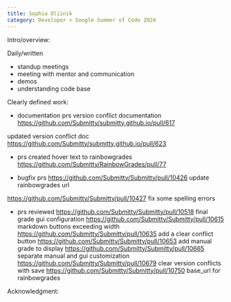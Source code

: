 ```yaml
---
title: Sophia Oliinik
category: Developer > Google Summer of Code 2024
---
```


Intro/overview:

Daily/written
- standup meetings
- meeting with mentor and communication
- demos 
- understanding code base

Clearly defined work:
- documentation prs
version conflict documentation
https://github.com/Submitty/submitty.github.io/pull/617

updated version conflict doc
https://github.com/Submitty/submitty.github.io/pull/623

- prs created 
hover text to rainbowgrades
https://github.com/Submitty/RainbowGrades/pull/77

- bugfix prs
https://github.com/Submitty/Submitty/pull/10426
update rainbowgrades url

https://github.com/Submitty/Submitty/pull/10427
fix some spelling errors

- prs reviewed
https://github.com/Submitty/Submitty/pull/10518 final grade gui configuration
https://github.com/Submitty/Submitty/pull/10615 markdown buttons exceeding width
https://github.com/Submitty/Submitty/pull/10635 add a clear conflict button
https://github.com/Submitty/Submitty/pull/10653 add manual grade to display
https://github.com/Submitty/Submitty/pull/10665 separate manual and gui customization
https://github.com/Submitty/Submitty/pull/10679 clear version conflicts with save
https://github.com/Submitty/Submitty/pull/10750 base_url for rainbowgrades

Acknowledgment: